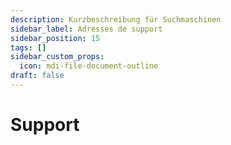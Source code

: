 ```yaml
---
description: Kurzbeschreibung für Suchmaschinen
sidebar_label: Adresses de support
sidebar_position: 15
tags: []
sidebar_custom_props:
  icon: mdi-file-document-outline
draft: false
---
```


# Support

<Features />